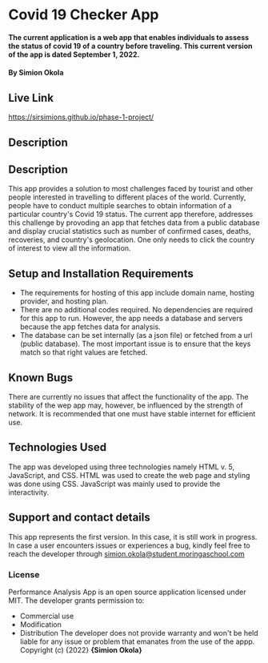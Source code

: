 # Covid 19 Checker App
#### The current application is a web app that enables individuals to assess the status of covid 19 of a country before traveling. This current version of the app is dated September 1, 2022.
#### By **Simion Okola**
## Live Link
https://sirsimions.github.io/phase-1-project/
## Description
## Description
This app provides a solution to most challenges faced by tourist and other people interested in travelling to different places of the world. Currently, people have to conduct multiple searches to obtain information of a particular country's  Covid 19 status. The current app therefore, addresses this challenge by provoding an app that fetches data from a public database and display crucial statistics such as number of confirmed cases, deaths, recoveries, and country's geolocation. One only needs to click the country of interest to view all the information. 
## Setup and Installation Requirements
* The requirements for hosting of this app include domain name, hosting provider, and hosting plan. 
* There are no additional codes required. No dependencies are required for this app to run. However, the app needs a     database and servers because the app fetches data for analysis. 
* The database can be set internally (as a json file) or fetched from a url (public database). The most important issue is to ensure that the keys match so that right values are fetched. 
## Known Bugs
There are currently no issues that affect the functionality of the app. The stability of the wep app may, however, be influenced by the strength of network. It is recommended that one must have stable internet for efficient use. 
## Technologies Used
The app was developed using three technologies namely HTML v. 5, JavaScript, and CSS. HTML was used to create the web page and styling was done using CSS. JavaScript was mainly used to provide the interactivity.
## Support and contact details
This app represents the first version. In this case, it is still work in progress. In case a user encounters issues or experiences a bug, kindly feel free to reach the developer through simion.okola@student.moringaschool.com
### License
Performance Analysis App is an open source application licensed under MIT. The developer grants permission to: 
* Commercial use
* Modification
* Distribution 
The developer does not provide warranty and won't be held liable for any issue or problem that emanates from the use of the appp. 
Copyright (c) {2022} **{Simion Okola}**


